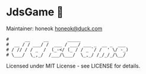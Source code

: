 # JdsGame 🎲

Maintainer: honeok <honeok@duck.com>

```shell
#      __     __       _____
#  __ / / ___/ /  ___ / ___/ ___ _  __ _  ___
# / // / / _  /  (_-</ (_ / / _ `/ /  ' \/ -_)
# \___/  \_,_/  /___/\___/  \_,_/ /_/_/_/\__/
```

Licensed under MIT License - see LICENSE for details.
